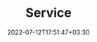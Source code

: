 ---
title: "Service"
date: 2022-07-12T17:51:47+03:30
draft: false
headless: true

num_items: 2

items:
- text: "Co-Organizer: [qSTEM🏳️‍🌈](https://egsc.engineering.columbia.edu/content/qstem-club), Columbia University"
  extra_text: "2023"
  date: 2023-05-17
- text: "Reviewer: [Computer Science PhD Pre-Submission Application Review (PAR) Program](https://www.cs.columbia.edu/cscu-phd-par-program/), Columbia Univeristy"
  extra_text: "2023"
  date: 2023-03-28

# - text: "I joined [The Coolest Startup in the World](https://goodluck.com) as the CEO"
#   extra_text: "August 2023."
#   date: 2023-11-20
# - text: "How to deploy in the era of cloud services?"
#   link: https://https://feathericons.com//
#   extra_text: "Software Engineering Daily Podcast, Feb. 2021."
#   date: 2022-11-20
# - text: "Past, present and future of decentralized computing"
#   link: https://https://feathericons.com//
#   extra_text: "The New York Times, Feb. 2020."
#   date: 2021-11-20
# - text: "How to give a communicative research talk?"
#   link: "/en/talks/how-to-give-a-communicative-research-talk/"
#   extra_text: "Software Engineering Daily Podcast, Jan. 2020."
#   icon: "youtube"
#   date: 2020-11-20
# - text: "The new era of software engineering"
#   link: https://https://feathericons.com//
#   extra_text: "Software Engineering Daily Podcast, Jan. 2020."
#   icon: "youtube"
#   date: 2020-11-20
# - text: "How to write a good paper?"
#   link: https://https://feathericons.com//
#   extra_text: "HotOS'19."
#   icon: "youtube"
#   date: 2020-11-20
---